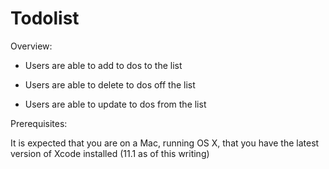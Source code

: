 # Todolist
Overview:

- Users are able to add to dos to the list

- Users are able to delete to dos off the list

- Users are able to update to dos from the list



Prerequisites:

It is expected that you are on a Mac, running OS X, that you have the latest version of Xcode installed (11.1 as of this writing)
